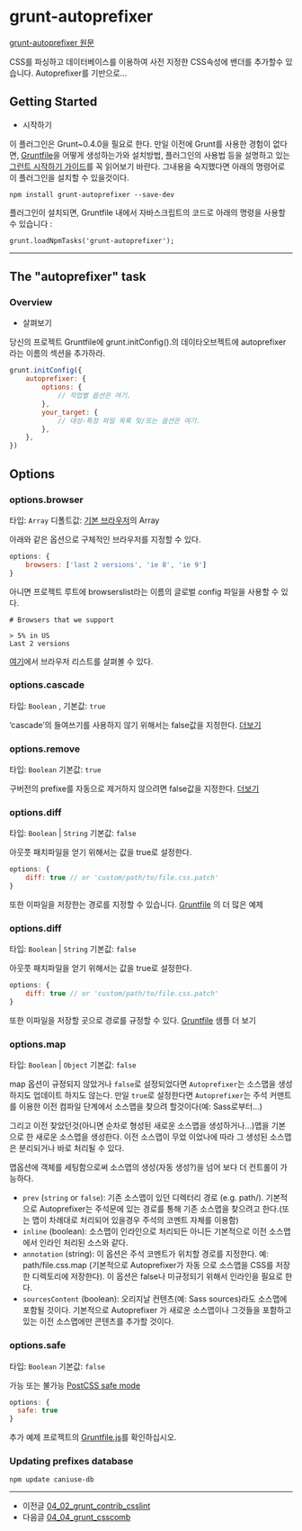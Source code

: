 # grunt-autoprefixer

[grunt-autoprefixer 원문](https://github.com/ndmitry/grunt-autoprefixer)

CSS를 파싱하고 데이터베이스를 이용하여 사전 지정한 CSS속성에 밴더를 추가할수 있습니다. Autoprefixer를 기반으로...


## Getting Started

- 시작하기

이 플러그인은 Grunt~0.4.0을 필요로 한다.
만일 이전에 Grunt를 사용한 경험이 없다면, [Gruntfile](http://gruntjs.com/sample-gruntfile)을 어떻게 생성하는가와 설치방법, 플러그인의 사용법 등을  설명하고 있는 [그런트 시작하기 가이드](http://gruntjs.com/getting-started)를 꼭 읽어보기 바란다. 그내용을 숙지했다면 아래의  명령어로 이 플러그인을 설치할 수 있을것이다.

```
npm install grunt-autoprefixer --save-dev  
```

플러그인이 설치되면, Gruntfile 내에서 자바스크립트의 코드로 아래의 명령을 사용할 수 있습니다 :

```
grunt.loadNpmTasks('grunt-autoprefixer');  
```

***



## The "autoprefixer" task




### Overview

- 살펴보기

당신의 프로젝트 Gruntfile에 grunt.initConfig().의 데이타오브젝트에 autoprefixer라는 이름의 섹션을 추가하라.

```javascript
grunt.initConfig({
	autoprefixer: {
		options: {
			// 작업별 옵션은 여기.
		},
		your_target: {
			// 대상-특정 파일 목록 및/또는 옵션은 여기.
		},
	},
})
```




## Options




### options.browser

타입: `Array`   디폴트값: [기본 브라우저](https://github.com/ai/browserslist)의 Array

아래와 같은 옵션으로 구체적인 브라우저를 지정할 수 있다.


```javascript
options: {
	browsers: ['last 2 versions', 'ie 8', 'ie 9']
}
```

아니면 프로젝트 루트에 browserslist라는 이름의 글로벌 config 파일을 사용할 수 있다.


```
# Browsers that we support

> 5% in US
Last 2 versions
```

[여기](https://github.com/ai/browserslist)에서 브라우저 리스트를 살펴볼 수 있다.




### options.cascade

타입: `Boolean` , 기본값: `true`

‘cascade’의 들여쓰기를 사용하지 않기 위해서는 false값을 지정한다. 
[더보기](https://github.com/postcss/autoprefixer#visual-cascade)




### options.remove

타입: `Boolean` 기본값: `true`

구버전의 prefixe를 자동으로 제거하지 않으려면 false값을 지정한다. 
[더보기](https://github.com/postcss/autoprefixer/releases/tag/4.0.0)





### options.diff

타입: `Boolean` | `String` 기본값: `false`

아웃풋 패치파일을 얻기 위해서는 값을 true로 설정한다.

```javascript
options: {
	diff: true // or 'custom/path/to/file.css.patch' 
}
```

또한 이파일을 저장한는 경로를 지정할 수 있습니다. [Gruntfile](https://github.com/nDmitry/grunt-autoprefixer/blob/master/Gruntfile.js) 의 더 많은 예제




### options.diff

타입: `Boolean` | `String` 기본값: `false`

아웃풋 패치파일을 얻기 위해서는 값을 true로 설정한다.


```javascript
options: {
	diff: true // or 'custom/path/to/file.css.patch' 
}
```

또한 이파일을 저장할 곳으로 경로를 규정할 수 있다.
[Gruntfile](https://github.com/nDmitry/grunt-autoprefixer/blob/master/Gruntfile.js) 샘플 더 보기 





### options.map

타입: `Boolean` | `Object`  기본값: `false`

map 옵션이 규정되지 않았거나 `false`로 설정되었다면 `Autoprefixer`는 소스맵을 생성하지도 업데이트 하지도 않는다.
만일 `true`로 설정한다면 `Autoprefixer`는 주석 커맨트를 이용한 이전 컴파일 단계에서 소스맵을 찾으려 할것이다(예: Sass로부터...) 

그리고 이전 찾았던것(아니면 순차로 형성된 새로운 소스맵을 생성하거나...)맵을 기본으로 한 새로운 소스맵을 생성한다. 이전 소스맵이 무었 이었나에 따라 그 생성된 소스맵은 분리되거나 바로 처리될 수 있다.

맵옵션에 객체를 세팅함으로써 소스맵의 생성(자동 생성?)을 넘어 보다 더 컨트롤이 가능하다.

- `prev` (`string` or `false`): 기존 소스맵이 있던 디렉터리 경로 (e.g. path/). 기본적으로 Autoprefixer는 주석문에 있는 경로를 통해 기존  소스맵을 찾으려고 한다.(또는 맵이 차례대로 처리되어 있을경우 주석의 코멘트 자체를 이용함) 
- `inline` (boolean): 소스맵이 인라인으로 처리되든 아니든 기본적으로 이전 소스맵에서 인라인 처리된 소스와 같다.
- `annotation` (string): 이 옵션은 주석 코멘트가 위치할 경로를 지정한다. 예: path/file.css.map (기본적으로 Autoprefixer가 자동 으로 소스맵을 CSS를 저장한 디렉토리에 저장한다). 이 옵션은 false나 미규정되기 위해서 인라인을 필요로 한다.
- `sourcesContent` (boolean): 오리지날 컨텐츠(예: Sass sources)라도 소스맵에 포함될 것이다. 기본적으로 Autoprefixer 가 새로운  소스맵이나 그것들을 포함하고 있는 이전 소스맵에만  콘텐츠를 추가할 것이다.





### options.safe

타입: `Boolean` 기본값: `false`

가능 또는 불가능 [PostCSS safe mode](https://github.com/postcss/postcss#safe-mode)
  
```javascript
options: {
  safe: true
}
```


추가 예제 프로젝트의 [Gruntfile.js](https://github.com/nDmitry/grunt-autoprefixer/blob/master/Gruntfile.js)를 확인하십시오.




### Updating prefixes database

```
npm update caniuse-db
```





***

- 이전글 [04_02_grunt_contrib_csslint](04_02_grunt_contrib_csslint.md)
- 다음글 [04_04_grunt_csscomb](04_04_grunt_csscomb.md)

